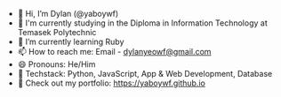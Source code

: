 - 👋 Hi, I’m Dylan (@yaboywf)
- 🏫 I'm currently studying in the Diploma in Information Technology at Temasek Polytechnic
- 🌱 I’m currently learning Ruby
- 📫 How to reach me: Email - dylanyeowf@gmail.com
- 😄 Pronouns: He/Him
- 🧠 Techstack: Python, JavaScript, App & Web Development, Database
- 👀 Check out my portfolio: https://yaboywf.github.io

<!---
yaboywf/yaboywf is a ✨ special ✨ repository because its `README.md` (this file) appears on your GitHub profile.
You can click the Preview link to take a look at your changes.
--->
